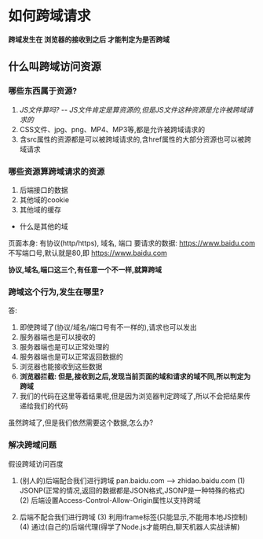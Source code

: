 # 如何跨域请求

**跨域发生在  浏览器的接收到之后   才能判定为是否跨域**

## 什么叫跨域访问资源


### 哪些东西属于资源?
1. *JS文件算吗? -- JS文件肯定是算资源的,但是JS文件这种资源是允许被跨域请求的*
2. CSS文件、jpg、png、MP4、MP3等,都是允许被跨域请求的
3. 含src属性的资源都是可以被跨域请求的,含href属性的大部分资源也可以被跨域请求


### 哪些资源算跨域请求的资源

1. 后端接口的数据
2. 其他域的cookie
3. 其他域的缓存

- 什么是其他的域

页面本身: 有协议(http/https), 域名, 端口
要请求的数据: https://www.baidu.com
    不写端口号,默认就是80,即  https://www.baidu.com

**协议,域名,端口这三个,有任意一个不一样,就算跨域**


### 跨域这个行为,发生在哪里?
答:
1. 即使跨域了(协议/域名/端口号有不一样的),请求也可以发出
2. 服务器端也是可以接收的
3. 服务器端也是可以正常处理的
4. 服务器端也是可以正常返回数据的
5. 浏览器也能接收到这些数据
6. **浏览器拦截: 但是,接收到之后,发现当前页面的域和请求的域不同,所以判定为跨域**
7. 我们的代码在这里等着结果呢,但是因为浏览器判定跨域了,所以不会把结果传递给我们的代码

虽然跨域了,但是我们依然需要这个数据,怎么办?


### 解决跨域问题

假设跨域访问百度

1. (别人的)后端配合我们进行跨域
    pan.baidu.com  -->  zhidao.baidu.com
    (1) JSONP(正常的情况,返回的数据都是JSON格式,JSONP是一种特殊的格式)
    (2) 后端设置Access-Control-Allow-Origin属性以支持跨域


2. 后端不配合我们进行跨域
    (3) 利用iframe标签(只能显示,不能用本地JS控制)
    (4) 通过(自己的)后端代理(得学了Node.js才能明白,聊天机器人实战讲解)
